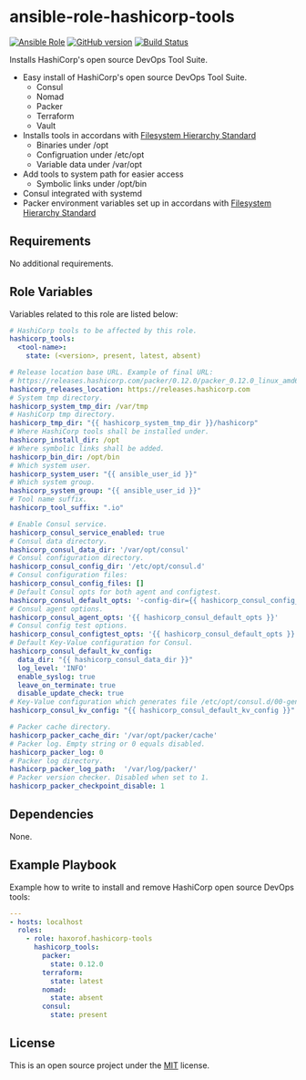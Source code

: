 # ansible-role-hashicorp-tools

[![Ansible Role](https://img.shields.io/ansible/role/14410.svg)](https://galaxy.ansible.com/haxorof/hashicorp-tools/)
[![GitHub version](https://badge.fury.io/gh/haxorof%2Fansible-role-hashicorp-tools.svg)](https://badge.fury.io/gh/haxorof%2Fansible-role-hashicorp-tools)
[![Build Status](https://travis-ci.org/haxorof/ansible-role-hashicorp-tools.svg?branch=master)](https://travis-ci.org/haxorof/ansible-role-hashicorp-tools)

Installs HashiCorp's open source DevOps Tool Suite.

* Easy install of HashiCorp's open source DevOps Tool Suite.
  * Consul
  * Nomad
  * Packer
  * Terraform
  * Vault
* Installs tools in accordans with [Filesystem Hierarchy Standard](http://www.pathname.com/fhs/)
  * Binaries under /opt
  * Configruation under /etc/opt
  * Variable data under /var/opt
* Add tools to system path for easier access
  * Symbolic links under /opt/bin
* Consul integrated with systemd
* Packer environment variables set up in accordans with [Filesystem Hierarchy Standard](http://www.pathname.com/fhs/)

## Requirements

No additional requirements.

## Role Variables

Variables related to this role are listed below:

```yaml
# HashiCorp tools to be affected by this role.
hashicorp_tools:
  <tool-name>:
    state: (<version>, present, latest, absent)

# Release location base URL. Example of final URL:
# https://releases.hashicorp.com/packer/0.12.0/packer_0.12.0_linux_amd64.zip
hashicorp_releases_location: https://releases.hashicorp.com
# System tmp directory.
hashicorp_system_tmp_dir: /var/tmp
# HashiCorp tmp directory.
hashicorp_tmp_dir: "{{ hashicorp_system_tmp_dir }}/hashicorp"
# Where HashiCorp tools shall be installed under.
hashicorp_install_dir: /opt
# Where symbolic links shall be added.
hashicorp_bin_dir: /opt/bin
# Which system user.
hashicorp_system_user: "{{ ansible_user_id }}"
# Which system group.
hashicorp_system_group: "{{ ansible_user_id }}"
# Tool name suffix.
hashicorp_tool_suffix: ".io"

# Enable Consul service.
hashicorp_consul_service_enabled: true
# Consul data directory.
hashicorp_consul_data_dir: '/var/opt/consul'
# Consul configuration directory.
hashicorp_consul_config_dir: '/etc/opt/consul.d'
# Consul configuration files:
hashicorp_consul_config_files: []
# Default Consul opts for both agent and configtest.
hashicorp_consul_default_opts: '-config-dir={{ hashicorp_consul_config_dir }}'
# Consul agent options.
hashicorp_consul_agent_opts: '{{ hashicorp_consul_default_opts }}'
# Consul config test options.
hashicorp_consul_configtest_opts: '{{ hashicorp_consul_default_opts }}'
# Default Key-Value configuration for Consul.
hashicorp_consul_default_kv_config:
  data_dir: "{{ hashicorp_consul_data_dir }}"
  log_level: 'INFO'
  enable_syslog: true
  leave_on_terminate: true
  disable_update_check: true
# Key-Value configuration which generates file /etc/opt/consul.d/00-generated.json
hashicorp_consul_kv_config: "{{ hashicorp_consul_default_kv_config }}"

# Packer cache directory.
hashicorp_packer_cache_dir: '/var/opt/packer/cache'
# Packer log. Empty string or 0 equals disabled.
hashicorp_packer_log: 0
# Packer log directory.
hashicorp_packer_log_path:  '/var/log/packer/'
# Packer version checker. Disabled when set to 1.
hashicorp_packer_checkpoint_disable: 1
```

## Dependencies

None.

## Example Playbook

Example how to write to install and remove HashiCorp open source DevOps tools:

```yaml
---
- hosts: localhost
  roles:
    - role: haxorof.hashicorp-tools
      hashicorp_tools:
        packer:
          state: 0.12.0
        terraform:
          state: latest
        nomad:
          state: absent
        consul:
          state: present
```

## License

This is an open source project under the [MIT](LICENSE) license.
